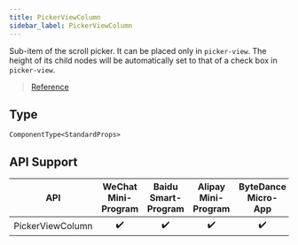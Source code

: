 ```yaml
---
title: PickerViewColumn
sidebar_label: PickerViewColumn
---
```


Sub-item of the scroll picker. It can be placed only in `picker-view`. The height of its child nodes will be automatically set to that of a check box in `picker-view`.

> [Reference](https://developers.weixin.qq.com/miniprogram/dev/component/picker-view-column.html)

## Type

```tsx
ComponentType<StandardProps>
```

## API Support

|       API        | WeChat Mini-Program | Baidu Smart-Program | Alipay Mini-Program | ByteDance Micro-App | H5 | React Native |
|:----------------:|:-------------------:|:-------------------:|:-------------------:|:-------------------:|:--:|:------------:|
| PickerViewColumn |         ✔️          |         ✔️          |         ✔️          |         ✔️          |    |      ✔️      |
